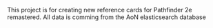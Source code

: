 This project is for creating new reference cards for Pathfinder 2e remastered. 
All data is comming from the AoN elasticsearch database
